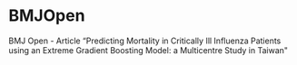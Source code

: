 # BMJOpen
BMJ Open - Article “Predicting Mortality in Critically Ill Influenza Patients using an Extreme Gradient Boosting Model: a Multicentre Study in Taiwan"

